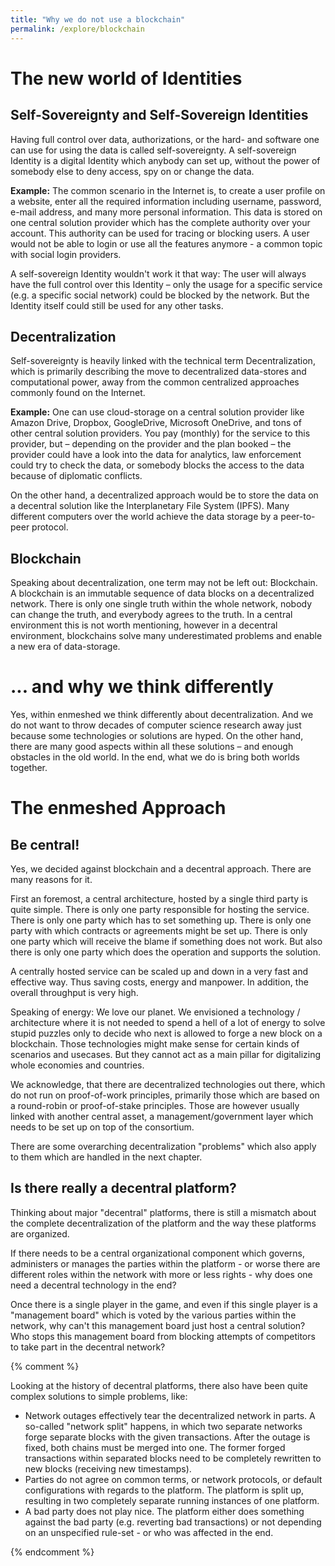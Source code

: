 ```yaml
---
title: "Why we do not use a blockchain"
permalink: /explore/blockchain
---
```


# The new world of Identities

## Self-Sovereignty and Self-Sovereign Identities

Having full control over data, authorizations, or the hard- and software one can use for using the data is called self-sovereignty. A self-sovereign Identity is a digital Identity which anybody can set up, without the power of somebody else to deny access, spy on or change the data.

**Example:**
The common scenario in the Internet is, to create a user profile on a website, enter all the required information including username, password, e-mail address, and many more personal information. This data is stored on one central solution provider which has the complete authority over your account. This authority can be used for tracing or blocking users. A user would not be able to login or use all the features anymore - a common topic with social login providers.

A self-sovereign Identity wouldn't work it that way: The user will always have the full control over this Identity – only the usage for a specific service (e.g. a specific social network) could be blocked by the network. But the Identity itself could still be used for any other tasks.

## Decentralization

Self-sovereignty is heavily linked with the technical term Decentralization, which is primarily describing the move to decentralized data-stores and computational power, away from the common centralized approaches commonly found on the Internet.

**Example:**
One can use cloud-storage on a central solution provider like Amazon Drive, Dropbox, GoogleDrive, Microsoft OneDrive, and tons of other central solution providers. You pay (monthly) for the service to this provider, but – depending on the provider and the plan booked – the provider could have a look into the data for analytics, law enforcement could try to check the data, or somebody blocks the access to the data because of diplomatic conflicts.

On the other hand, a decentralized approach would be to store the data on a decentral solution like the Interplanetary File System (IPFS). Many different computers over the world achieve the data storage by a peer-to-peer protocol.

## Blockchain

Speaking about decentralization, one term may not be left out: Blockchain. A blockchain is an immutable sequence of data blocks on a decentralized network. There is only one single truth within the whole network, nobody can change the truth, and everybody agrees to the truth. In a central environment this is not worth mentioning, however in a decentral environment, blockchains solve many underestimated problems and enable a new era of data-storage.

# ... and why we think differently

Yes, within enmeshed we think differently about decentralization. And we do not want to throw decades of computer science research away just because some technologies or solutions are hyped. On the other hand, there are many good aspects within all these solutions – and enough obstacles in the old world. In the end, what we do is bring both worlds together.

# The enmeshed Approach

## Be central!

Yes, we decided against blockchain and a decentral approach. There are many reasons for it.

First an foremost, a central architecture, hosted by a single third party is quite simple. There is only one party responsible for hosting the service. There is only one party which has to set something up. There is only one party with which contracts or agreements might be set up. There is only one party which will receive the blame if something does not work. But also there is only one party which does the operation and supports the solution.

A centrally hosted service can be scaled up and down in a very fast and effective way. Thus saving costs, energy and manpower. In addition, the overall throughput is very high.

Speaking of energy: We love our planet. We envisioned a technology / architecture where it is not needed to spend a hell of a lot of energy to solve stupid puzzles only to decide who next is allowed to forge a new block on a blockchain. Those technologies might make sense for certain kinds of scenarios and usecases. But they cannot act as a main pillar for digitalizing whole economies and countries.

We acknowledge, that there are decentralized technologies out there, which do not run on proof-of-work principles, primarily those which are based on a round-robin or proof-of-stake principles. Those are however usually linked with another central asset, a management/government layer which needs to be set up on top of the consortium.

There are some overarching decentralization "problems" which also apply to them which are handled in the next chapter.

## Is there really a decentral platform?

Thinking about major "decentral" platforms, there is still a mismatch about the complete decentralization of the platform and the way these platforms are organized.

If there needs to be a central organizational component which governs, administers or manages the parties within the platform - or worse there are different roles within the network with more or less rights - why does one need a decentral technology in the end?

Once there is a single player in the game, and even if this single player is a "management board" which is voted by the various parties within the network, why can't this management board just host a central solution? Who stops this management board from blocking attempts of competitors to take part in the decentral network?

{% comment %}

Looking at the history of decentral platforms, there also have been quite complex solutions to simple problems, like:

- Network outages effectively tear the decentralized network in parts. A so-called "network split" happens, in which two separate networks forge separate blocks with the given transactions. After the outage is fixed, both chains must be merged into one. The former forged transactions within separated blocks need to be completely rewritten to new blocks (receiving new timestamps).
- Parties do not agree on common terms, or network protocols, or default configurations with regards to the platform. The platform is split up, resulting in two completely separate running instances of one platform.
- A bad party does not play nice. The platform either does something against the bad party (e.g. reverting bad transactions) or not depending on an unspecified rule-set - or who was affected in the end.

{% endcomment %}
